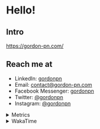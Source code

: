 # Hello!

## Intro

<https://gordon-pn.com/>

## Reach me at

- LinkedIn: [gordonpn](https://www.linkedin.com/in/gordonpn/)
- Email: [contact@gordon-pn.com](mailto:contact@gordon-pn.com)
- Facebook Messenger: [gordonpn](https://www.messenger.com/t/Gordonpn)
- Twitter: [@gordonpn](https://twitter.com/Gordonpn)
- Instagram: [@gordonpn](https://www.instagram.com/gordonpn/)

<details>
  <summary>Metrics</summary>

  <img align="center" src="https://github.com/gordonpn/gordonpn/blob/master/github-metrics.svg" alt="GitHub Metrics">

</details>

<details>
  <summary>WakaTime</summary>

  <!--START_SECTION:waka-->
📊 **This Week I Spent My Time On** 

```text
💬 Programming Languages: 
Other                    28 hrs 38 mins      ████████████████████████░   95.98 % 
Java                     34 mins             ░░░░░░░░░░░░░░░░░░░░░░░░░   01.93 % 
TypeScript               19 mins             ░░░░░░░░░░░░░░░░░░░░░░░░░   01.08 % 
Brazil Dependency Config 8 mins              ░░░░░░░░░░░░░░░░░░░░░░░░░   00.46 % 
XML                      5 mins              ░░░░░░░░░░░░░░░░░░░░░░░░░   00.30 % 

🔥 Editors: 
Chrome                   19 hrs 18 mins      ████████████████░░░░░░░░░   64.69 % 
Slack                    4 hrs 16 mins       ████░░░░░░░░░░░░░░░░░░░░░   14.31 % 
iTerm2                   2 hrs 2 mins        ██░░░░░░░░░░░░░░░░░░░░░░░   06.85 % 
Messages                 1 hr 28 mins        █░░░░░░░░░░░░░░░░░░░░░░░░   04.92 % 
IntelliJ IDEA            1 hr 10 mins        █░░░░░░░░░░░░░░░░░░░░░░░░   03.94 % 
```


 Last Updated on 06/06/2025 16:30:56 UTC
<!--END_SECTION:waka-->
</details>
